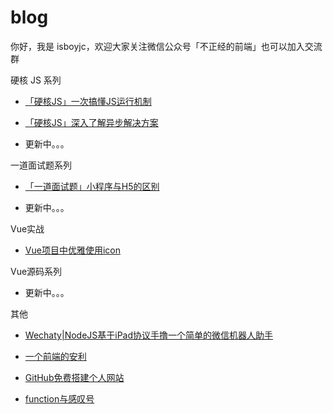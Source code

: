 # blog

你好，我是 isboyjc，欢迎大家关注微信公众号「不正经的前端」也可以加入交流群

硬核 JS 系列

- [「硬核JS」一次搞懂JS运行机制](https://github.com/isboyjc/blog/issues/5)

- [「硬核JS」深入了解异步解决方案](https://github.com/isboyjc/blog/issues/7)

- 更新中。。。

一道面试题系列

- [「一道面试题」小程序与H5的区别](https://github.com/isboyjc/blog/issues/13)

- 更新中。。。

Vue实战

- [Vue项目中优雅使用icon](https://github.com/isboyjc/blog/issues/12)

Vue源码系列

- 更新中。。。

其他

- [Wechaty|NodeJS基于iPad协议手撸一个简单的微信机器人助手](https://github.com/isboyjc/blog/issues/4)

- [一个前端的安利](https://github.com/isboyjc/blog/issues/2)

- [GitHub免费搭建个人网站](https://github.com/isboyjc/blog/issues/3)

- [function与感叹号](https://github.com/isboyjc/blog/issues/11)
